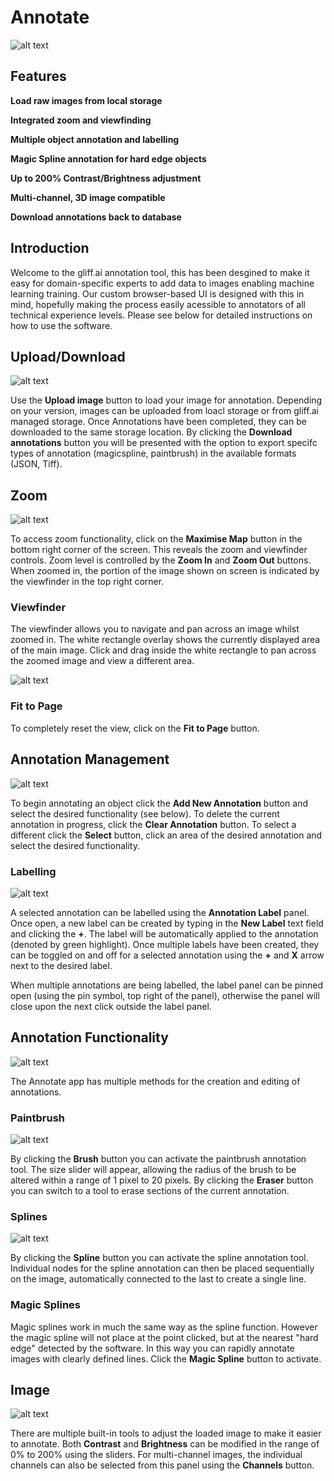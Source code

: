 # Annotate

![alt text](https://github.com/gliff-ai/document/blob/philhallbio-rebrand/assets/Full%20Screen.png)

## Features

**Load raw images from local storage**

**Integrated zoom and viewfinding**

**Multiple object annotation and labelling**

**Magic Spline annotation for hard edge objects**

**Up to 200% Contrast/Brightness adjustment**

**Multi-channel, 3D image compatible**

**Download annotations back to database**

## Introduction

Welcome to the gliff.ai annotation tool, this has been desgined to make it easy for domain-specific experts to add data to images enabling machine learning training. Our custom browser-based UI is designed with this in mind, hopefully making the process easily acessible to annotators of all technical experience levels. Please see below for detailed instructions on how to use the software.

## Upload/Download

![alt text](https://github.com/gliff-ai/document/blob/philhallbio-rebrand/assets/Upload:Download.png)

Use the **Upload image** button to load your image for annotation. Depending on your version, images can be uploaded from loacl storage or from gliff.ai managed storage. Once Annotations have been completed, they can be downloaded to the same storage location. By clicking the **Download annotations** button you will be presented with the option to export specifc types of annotation (magicspline, paintbrush) in the available formats (JSON, Tiff). 

## Zoom

![alt text](https://github.com/gliff-ai/document/blob/philhallbio-rebrand/assets/Viewfinder.png)

To access zoom functionality, click on the **Maximise Map** button in the bottom right corner of the screen. This reveals the zoom and viewfinder controls. Zoom level is controlled by the **Zoom In** and **Zoom Out** buttons. When zoomed in, the portion of the image shown on screen is indicated by the viewfinder in the top right corner.

### Viewfinder

The viewfinder allows you to navigate and pan across an image whilst zoomed in. The white rectangle overlay shows the currently displayed area of the main image. Click and drag inside the white rectangle to pan across the zoomed image and view a different area.

![alt text](https://github.com/gliff-ai/document/blob/philhallbio-rebrand/assets/Zoomed.png)

### Fit to Page

To completely reset the view, click on the **Fit to Page** button.

## Annotation Management

![alt text](https://github.com/gliff-ai/document/blob/philhallbio-rebrand/assets/Annotation%20Management.png)

To begin annotating an object click the **Add New Annotation** button and select the desired functionality (see below). To delete the current annotation in progress, click the **Clear Annotation** button. To select a different click the **Select** button, click an area of the desired annotation and select the desired functionality.

### Labelling

![alt text](https://github.com/gliff-ai/document/blob/philhallbio-rebrand/assets/Labelling.png)

A selected annotation can be labelled using the **Annotation Label** panel. Once open, a new label can be created by typing in the **New Label** text field and clicking the **+**. The label will be automatically applied to the annotation (denoted by green highlight). Once multiple labels have been created, they can be toggled on and off for a selected annotation using the **+** and **X** arrow next to the desired label.

When multiple annotations are being labelled, the label panel can be pinned open (using the pin symbol, top right of the panel), otherwise the panel will close upon the next click outside the label panel.  

## Annotation Functionality

![alt text](https://github.com/gliff-ai/document/blob/philhallbio-rebrand/assets/Annotation%20Functionality%20.png)

The Annotate app has multiple methods for the creation and editing of annotations.

### Paintbrush

![alt text](https://github.com/gliff-ai/document/blob/philhallbio-rebrand/assets/Brush.png)

By clicking the **Brush** button you can activate the paintbrush annotation tool. The size slider will appear, allowing the radius of the brush to be altered within a range of 1 pixel to 20 pixels. By clicking the **Eraser** button you can switch to a tool to erase sections of the current annotation.

### Splines

![alt text](https://github.com/gliff-ai/document/blob/philhallbio-rebrand/assets/Spline.png)

By clicking the **Spline** button you can activate the spline annotation tool. Individual nodes for the spline annotation can then be placed sequentially on the image, automatically connected to the last to create a single line.

### Magic Splines

Magic splines work in much the same way as the spline function. However the magic spline will not place at the point clicked, but at the nearest "hard edge" detected by the software. In this way you can rapidly annotate images with clearly defined lines. Click the **Magic Spline** button to activate.

## Image

![alt text](https://github.com/gliff-ai/document/blob/philhallbio-rebrand/assets/Image.png)

There are multiple built-in tools to adjust the loaded image to make it easier to annotate. Both **Contrast** and **Brightness** can be modified in the range of 0% to 200% using the sliders. For multi-channel images, the individual channels can also be selected from this panel using the **Channels** button.

